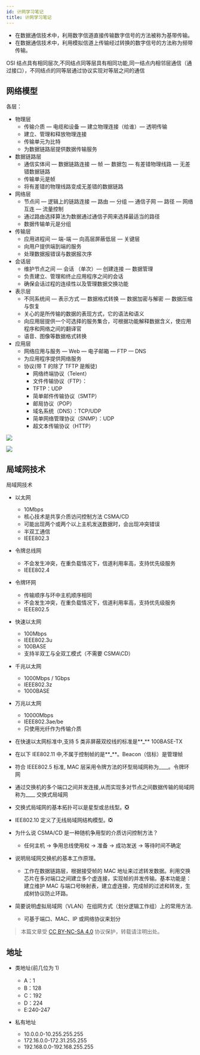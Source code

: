 ```yaml
---
id: 计网学习笔记
title: 计网学习笔记
---
```


- 在数据通信技术中，利用数字信道直接传输数字信号的方法被称为基带传输。
- 在数据通信技术中，利用模拟信道上传输经过转换的数字信号的方法称为频带传输。

OSI 结点具有相同层次,不同结点同等层具有相同功能,同一结点内相邻层通信（通过接口），不同结点的同等层通过协议实现对等层之间的通信

## 网络模型

各层：

- 物理层
  - 传输介质 — 电缆和设备 — 建立物理连接（给谁）— 透明传输
  - 建立、管理和释放物理连接
  - 传输单元为比特
  - 为数据链路层提供数据传输服务
- 数据链路层
  - 通信实体间 — 数据链路连接 — 帧 — 数据包 — 有差错物理线路 — 无差错数据链路
  - 传输单元是帧
  - 将有差错的物理线路变成无差错的数据链路
- 网络层
  - 节点间 — 逻辑上的链路连接 — 路由 — 分组 — 通信子网 — 路径 — 网络互连 — 流量控制
  - 通过路由选择算法为数据通过通信⼦网来选择最适当的路径
  - 数据传输单元是分组
- 传输层
  - 应用进程间 — 端-端 — 向高层屏蔽低层 — 关键层
  - 向用户提供端到端的服务
  - 处理数据报错误与数据报次序
- 会话层
  - 维护节点之间 — 会话 （单次）— 创建连接 — 数据管理
  - 负责建⽴、管理和终⽌应用程序之间的会话
  - 确保会话过程的连续性以及管理数据交换功能
- 表示层
  - 不同系统间 — 表示方式 — 数据格式转换 — 数据加密与解密 — 数据压缩与恢复
  - 关⼼的是所传输的数据的表现⽅式，它的语法和语义
  - 向应用层提供⼀个可选择的服务集合，可根据功能解释数据含义，使应用程序和网络之间的翻译官
  - 语⾳、图像等数据格式转换
- 应用层
  - 网络应用与服务 — Web — 电子邮箱 — FTP — DNS
  - 为应用程序提供网络服务
  - 协议(带 T 的除了 TFTP 是叛徒)
    - ⽹络终端协议（Telent）
    - ⽂件传输协议（FTP）：
    - TFTP：UDP
    - 简单邮件传输协议（SMTP）
    - 邮局协议（POP）
    - 域名系统（DNS）：TCP/UDP
    - 简单⽹络管理协议（SNMP）：UDP
    - 超⽂本传输协议（HTTP）

![](https://wiki-media-1253965369.cos.ap-guangzhou.myqcloud.com/img/20210616112624.png)

![](https://wiki-media-1253965369.cos.ap-guangzhou.myqcloud.com/img/20210616112733.png)

## 局域网技术

局域网技术

- 以太网
  - 10Mbps
  - 核心技术是共享介质访问控制方法 CSMA/CD
  - 可能出现两个或两个以上主机发送数据时，会出现冲突错误
  - 半双工通信
  - IEEE802.3
- 令牌总线网
  - 不会发生冲突，在重负载情况下，信道利用率高，支持优先级服务
  - IEEE802.4
- 令牌环网
  - 传输顺序与环中主机顺序相同
  - 不会发生冲突，在重负载情况下，信道利用率高，支持优先级服务
  - IEEE802.5
- 快速以太网
  - 100Mbps
  - IEEE802.3u
  - 100BASE
  - 支持半双工与全双工模式（不需要 CSMA\CD）
- 千兆以太网
  - 1000Mbps / 1Gbps
  - IEEE802.3z
  - 1000BASE
- 万兆以太网

  - 10000Mbps
  - IEEE802.3ae/be
  - 只使用光纤作为传输介质

- 在快速以太网标准中,支持 5 类非屏蔽双绞线的标准是**\_** 100BASE-TX
- 在以下 IEE802.11 中,不属于控制帧的是**\_**。Beacon（信标）是管理帧
- 符合 IEEE802.5 标准, MAC 层采用令牌方法的环型局域网称为\_\_\_\_。令牌环网
- 通过交换机的多个端口之间并发连接,从而实现多对节点之间数据传输的局域网称为\_\_\_\_ 交换式局域网
- 交换式局域网的基本拓扑可以是星型或总线型。❎
- IEE802.10 定义了无线局域网结构模型。❎
- 为什么说 CSMA/CD 是一种随机争用型的介质访问控制方法？
  - 任何主机 → 争用总线使用权 → 准备 → 成功发送 → 等待时间不确定
- 说明局域网交换机的基本工作原理。
  - 工作在数据链路层，根据接受帧的 MAC 地址来过滤转发数据。利用交换芯片在多对端口之间建立多个虚连接，实现帧的并发传输。基本功能是：建立维护 MAC 与端口号映射表，建立虚连接，完成帧的过滤和转发，生成树协议防止环路。
- 简要说明虚拟局域网（VLAN）在组网方式（划分逻辑工作组）上的常用方法.
  - 可基于端口、MAC、IP 或网络协议来划分

> 本篇文章受 [CC BY-NC-SA 4.0](https://creativecommons.org/licenses/by/4.0/deed.zh) 协议保护，转载请注明出处。


## 地址

- 类地址(前几位为 1)

  - A：1
  - B：128
  - C：192
  - D：224
  - E:240-247

- 私有地址
  - 10.0.0.0-10.255.255.255
  - 172.16.0.0-172.31.255.255
  - 192.168.0.0-192.168.255.255
